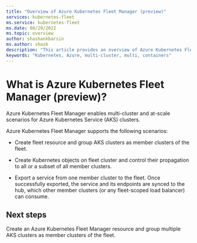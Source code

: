 ```yaml
---
title: "Overview of Azure Kubernetes Fleet Manager (preview)"
services: kubernetes-fleet
ms.service: kubernetes-fleet
ms.date: 08/29/2022
ms.topic: overview
author: shashankbarsin
ms.author: shasb
description: "This article provides an overview of Azure Kubernetes Fleet Manager."
keywords: "Kubernetes, Azure, multi-cluster, multi, containers"
---
```


# What is Azure Kubernetes Fleet Manager (preview)?

Azure Kubernetes Fleet Manager enables multi-cluster and at-scale scenarios for Azure Kubernetes Service (AKS) clusters. 

Azure Kubernetes Fleet Manager supports the following scenarios:

* Create fleet resource and group AKS clusters as member clusters of the fleet.

* Create Kubernetes objects on fleet cluster and control their propagation to all or a subset of all member clusters.

* Export a service from one member cluster to the fleet. Once successfully exported, the service and its endpoints are synced to the hub, which other member clusters (or any fleet-scoped load balancer) can consume.


## Next steps

Create an Azure Kubernetes Fleet Manager resource and group multiple AKS clusters as member clusters of the fleet.
